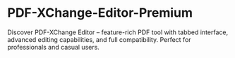 # PDF-XChange-Editor-Premium
Discover PDF-XChange Editor – feature-rich PDF tool with tabbed interface, advanced editing capabilities, and full compatibility. Perfect for professionals and casual users.
